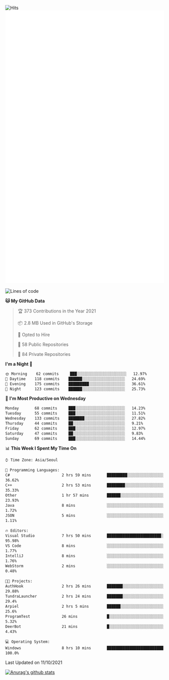 ![Hits](https://hits.seeyoufarm.com/api/count/incr/badge.svg?url=https%3A%2F%2Fgithub.com%2Fkokose1234&count_bg=%2379C83D&title_bg=%23555555&icon=apple.svg&icon_color=%23E7E7E7&title=hits&edge_flat=false)
<br/>
![Metrics](https://github.com/kokose1234/kokose1234/blob/main/github-metrics.svg)

<!--START_SECTION:waka-->
![Lines of code](https://img.shields.io/badge/From%20Hello%20World%20I%27ve%20Written-11.8%20million%20lines%20of%20code-blue)

**🐱 My GitHub Data** 

> 🏆 373 Contributions in the Year 2021
 > 
> 📦 2.8 MB Used in GitHub's Storage 
 > 
> 💼 Opted to Hire
 > 
> 📜 58 Public Repositories 
 > 
> 🔑 84 Private Repositories  
 > 
**I'm a Night 🦉** 

```text
🌞 Morning    62 commits     ███░░░░░░░░░░░░░░░░░░░░░░   12.97% 
🌆 Daytime    118 commits    ██████░░░░░░░░░░░░░░░░░░░   24.69% 
🌃 Evening    175 commits    █████████░░░░░░░░░░░░░░░░   36.61% 
🌙 Night      123 commits    ██████░░░░░░░░░░░░░░░░░░░   25.73%

```
📅 **I'm Most Productive on Wednesday** 

```text
Monday       68 commits     ███░░░░░░░░░░░░░░░░░░░░░░   14.23% 
Tuesday      55 commits     ███░░░░░░░░░░░░░░░░░░░░░░   11.51% 
Wednesday    133 commits    ███████░░░░░░░░░░░░░░░░░░   27.82% 
Thursday     44 commits     ██░░░░░░░░░░░░░░░░░░░░░░░   9.21% 
Friday       62 commits     ███░░░░░░░░░░░░░░░░░░░░░░   12.97% 
Saturday     47 commits     ██░░░░░░░░░░░░░░░░░░░░░░░   9.83% 
Sunday       69 commits     ███░░░░░░░░░░░░░░░░░░░░░░   14.44%

```


📊 **This Week I Spent My Time On** 

```text
⌚︎ Time Zone: Asia/Seoul

💬 Programming Languages: 
C#                       2 hrs 59 mins       █████████░░░░░░░░░░░░░░░░   36.62% 
C++                      2 hrs 53 mins       ████████░░░░░░░░░░░░░░░░░   35.33% 
Other                    1 hr 57 mins        ██████░░░░░░░░░░░░░░░░░░░   23.93% 
Java                     8 mins              ░░░░░░░░░░░░░░░░░░░░░░░░░   1.72% 
JSON                     5 mins              ░░░░░░░░░░░░░░░░░░░░░░░░░   1.11%

🔥 Editors: 
Visual Studio            7 hrs 50 mins       ████████████████████████░   95.98% 
VS Code                  8 mins              ░░░░░░░░░░░░░░░░░░░░░░░░░   1.77% 
IntelliJ                 8 mins              ░░░░░░░░░░░░░░░░░░░░░░░░░   1.76% 
WebStorm                 2 mins              ░░░░░░░░░░░░░░░░░░░░░░░░░   0.48%

🐱‍💻 Projects: 
AuthHook                 2 hrs 26 mins       ███████░░░░░░░░░░░░░░░░░░   29.88% 
TundraLauncher           2 hrs 24 mins       ███████░░░░░░░░░░░░░░░░░░   29.4% 
Arpiel                   2 hrs 5 mins        ██████░░░░░░░░░░░░░░░░░░░   25.6% 
ProgramTest              26 mins             █░░░░░░░░░░░░░░░░░░░░░░░░   5.32% 
DeerBot                  21 mins             █░░░░░░░░░░░░░░░░░░░░░░░░   4.43%

💻 Operating System: 
Windows                  8 hrs 10 mins       █████████████████████████   100.0%

```


 Last Updated on 11/10/2021
<!--END_SECTION:waka-->

[![Anurag's github stats](https://github-readme-stats.vercel.app/api?username=kokose1234&theme=dracula)](https://github.com/anuraghazra/github-readme-stats)



	
